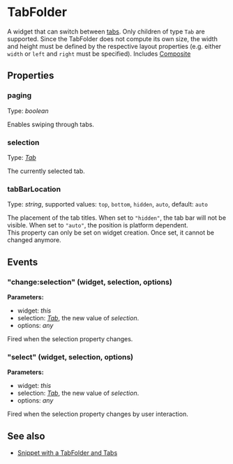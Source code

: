 ---
---
# TabFolder

A widget that can switch between [tabs](Tab). Only children of type `Tab` are supported. Since the TabFolder does not compute its own size, the width and height must be defined by the respective layout properties (e.g. either `width` or `left` and `right` must be specified).
Includes [Composite](Composite.md)

## Properties

### paging

Type: *boolean*

Enables swiping through tabs.

### selection

Type: *[Tab](Tab.md)*

The currently selected tab.

### tabBarLocation

Type: *string*, supported values: `top`, `bottom`, `hidden`, `auto`, default: `auto`

The placement of the tab titles. When set to `"hidden"`, the tab bar will not be visible. When set to `"auto"`, the position is platform dependent.<br/>This property can only be set on widget creation. Once set, it cannot be changed anymore.


## Events

### "change:selection" (widget, selection, options)

**Parameters:** 

- widget: *this*
- selection: *[Tab](Tab.md)*, the new value of *selection*.
- options: *any*

Fired when the selection property changes.


### "select" (widget, selection, options)

**Parameters:** 

- widget: *this*
- selection: *[Tab](Tab.md)*, the new value of *selection*.
- options: *any*

Fired when the selection property changes by user interaction.



## See also

- [Snippet with a TabFolder and Tabs](https://github.com/eclipsesource/tabris-js/blob/master/snippets/tabfolder/tabfolder.js)

